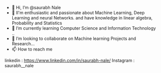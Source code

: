 - 👋 Hi, I’m @saurabh Nale
- 👀 II'm enthusiastic and passionate about Machine Learning, Deep Learning and neural Networks.
     and have knowledge in linear algebra, Probability and Statistics
- 🌱 I’m currently learning Computer Science and Information Technology ..
- 💞️ I’m looking to collaborate on Machine learning Projects and Research... 
- 📫 How to reach me 

linkedin : https://www.linkedin.com/in/saurabh-nale/
Instagram : saurabh__nale

<!---
saurabhsensai/saurabhsensai is a ✨ special ✨ repository because its `README.md` (this file) appears on your GitHub profile.
You can click the Preview link to take a look at your changes.
--->
